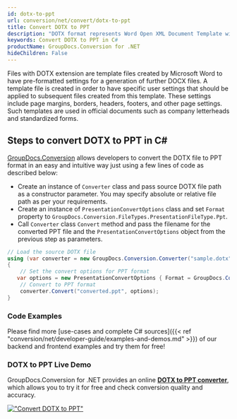 ```yaml
---
id: dotx-to-ppt
url: conversion/net/convert/dotx-to-ppt
title: Convert DOTX to PPT
description: "DOTX format represents Word Open XML Document Template with .dotx extension. Learn how to convert DOTX to PPT file programmatically in C# language using GroupDocs.Conversion for .NET library."
keywords: Convert DOTX to PPT in C#
productName: GroupDocs.Conversion for .NET
hideChildren: False
---
```


Files with DOTX extension are template files created by Microsoft Word to have pre-formatted settings for a generation of further DOCX files. A template file is created in order to have specific user settings that should be applied to subsequent files created from this template. These settings include page margins, borders, headers, footers, and other page settings. Such templates are used in official documents such as company letterheads and standardized forms.

## Steps to convert DOTX to PPT in C#

[GroupDocs.Conversion](https://products.groupdocs.com/conversion/net) allows developers to convert the DOTX file to PPT format in an easy and intuitive way just using a few lines of code as described below:

* Create an instance of `Converter` class and pass source DOTX file path as a constructor parameter. You may specify absolute or relative file path as per your requirements. 
* Create an instance of `PresentationConvertOptions` class and set `Format` property to `GroupDocs.Conversion.FileTypes.PresentationFileType.Ppt`.
* Call `Converter` class `Convert` method and pass the filename for the converted PPT file and the `PresentationConvertOptions` object from the previous step as parameters.

```csharp
// Load the source DOTX file
using (var converter = new GroupDocs.Conversion.Converter("sample.dotx"))
{
    // Set the convert options for PPT format
   var options = new PresentationConvertOptions { Format = GroupDocs.Conversion.FileTypes.PresentationFileType.Ppt };
    // Convert to PPT format
    converter.Convert("converted.ppt", options);
}
```

### Code Examples

Please find more [use-cases and complete C# sources]({{< ref "conversion/net/developer-guide/examples-and-demos.md" >}}) of our backend and frontend examples and try them for free!

### DOTX to PPT Live Demo

GroupDocs.Conversion for .NET provides an online [**DOTX to PPT converter**](https://products.groupdocs.app/conversion/dotx-to-ppt), which allows you to try it for free and check conversion quality and accuracy.

[!["Convert DOTX to PPT"](conversion/net/images/convert-to-ppt/convert-dotx-to-ppt.png)](https://products.groupdocs.app/conversion/dotx-to-ppt)